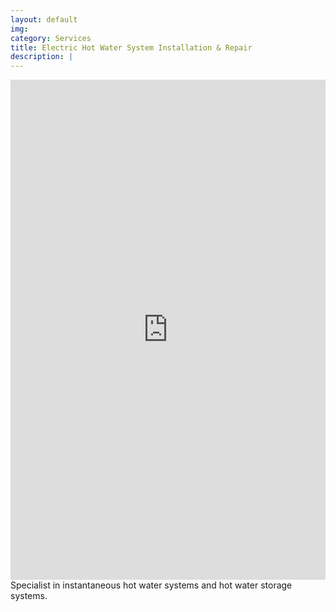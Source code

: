 ```yaml
---
layout: default
img:
category: Services
title: Electric Hot Water System Installation & Repair
description: |
---
```

<iframe frameborder="0" class="juxtapose" width="100%" height="800" src="https://cdn.knightlab.com/libs/juxtapose/latest/embed/index.html?uid=c33f9616-8461-11eb-83c8-ebb5d6f907df">ALIGN=LEFT></iframe>
<BR CLEAR=LEFT> Specialist in instantaneous hot water systems and hot water storage systems.

